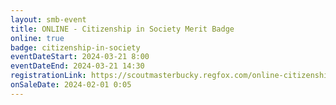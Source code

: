 ```yaml
---
layout: smb-event
title: ONLINE - Citizenship in Society Merit Badge
online: true
badge: citizenship-in-society
eventDateStart: 2024-03-21 8:00
eventDateEnd: 2024-03-21 14:30
registrationLink: https://scoutmasterbucky.regfox.com/online-citizenship-in-society-merit-badge-2024-03-21am
onSaleDate: 2024-02-01 0:05
---
```

